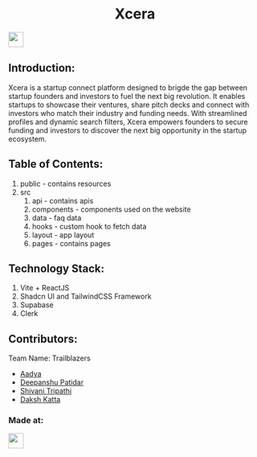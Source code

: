 <h1 align="center">Xcera</h1>
<p align="center">
</p>
<a href="https://weekendofcode.computercodingclub.in/"> <img src="https://i.postimg.cc/njCM24kx/woc.jpg" height=30px> </a>

## Introduction:
  Xcera is a startup connect platform designed to brigde the
gap between startup founders and investors to fuel the next
big revolution. It enables startups to showcase their ventures,
share pitch decks and connect with investors who match their
industry and funding needs. With streamlined profiles and
dynamic search filters, Xcera empowers founders to secure
funding and investors to discover the next big opportunity in
the startup ecosystem.

  
## Table of Contents:
1) public - contains resources 
2) src
    1) api - contains apis 
    2) components - components used on the website
    3) data - faq data
    4) hooks - custom hook to fetch data 
    5) layout - app layout
    6) pages - contains pages


## Technology Stack:
  1) Vite + ReactJS
  2) Shadcn UI and TailwindCSS Framework
  3) Supabase 
  4) Clerk


## Contributors:

Team Name: Trailblazers

* [Aadya](https://github.com/spicylemonade15)
* [Deepanshu Patidar](https://github.com/Deepanshu-0ne8)
* [Shivani Tripathi](https://github.com/TuypangCarsco)
* [Daksh Katta](https://github.com/Kattadaksh)


### Made at:



<a href="https://weekendofcode.computercodingclub.in/"> <img src="https://i.postimg.cc/Z9fC676j/devjam.jpg" height=30px> </a>

